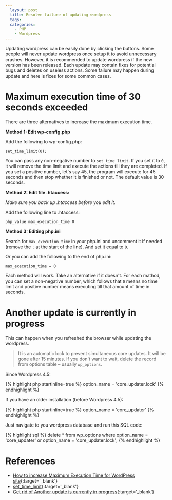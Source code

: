 ```yaml
---
  layout: post
  title: Resolve failure of updating wordpress
  tags:
  categories:
    - PHP
    - Wordpress
---
```


Updating wordpress can be easily done by clicking the buttons. Some people will never
update wordpress once setup it to avoid unnecessary crashes. However, it is recommended
to update wordpress if the new version has been released. Each update may contain fixes
for potential bugs and deletes on useless actions. Some failure may happen during update
and here is fixes for some common cases.

# **Maximum execution time of 30 seconds exceeded**

There are three alternatives to increase the maximum execution time.

**Method 1: Edit wp-config.php**

Add the following to wp-config.php:

```
set_time_limit(0);
```

You can pass any non-negative number to `set_time_limit`. If you set it to `0`,
it will remove the time limit and execute the actions till they are completed.
If you set a positive number, let's say 45, the program will execute for 45
seconds and then stop whether it is finished or not. The default value is 30
seconds.

**Method 2: Edit file .htaccess:**

*Make sure you back up .htaccess before you edit it.*

Add the following line to .htaccess:

```
php_value max_execution_time 0
```

**Method 3: Editing php.ini**

Search for `max_execution_time` in your php.ini and uncomment it if needed (remove
the `;` at the start of the line). And set it equal to `0`.

Or you can add the following to the end of php.ini:

```
max_execution_time = 0
```

Each method will work. Take an alternative if it doesn't. For each mathod, you
can set a non-negative number, which follows that `0` means no time limit and
positive number means executing till that amount of time in seconds.

# **Another update is currently in progress**

This can happen when you refreshed the browser while updating the wordpress.

> It is an automatic lock to prevent simultaneous core updates. It will be gone after 15 minutes. If you don't want to wait, delete the record from options table – usually `wp_options`.

Since Wordpress 4.5:

{% highlight php startinline=true %}
option_name = 'core_updater.lock'
{% endhighlight %}

If you have an older installation (before Wordpress 4.5):

{% highlight php startinline=true %}
option_name = 'core_updater'
{% endhighlight %}

Just navigate to you wordpress database and run this SQL code:

{% highlight sql %}
delete * from wp_options where option_name = 'core_updater' or option_name = 'core_updater.lock';
{% endhighlight %}

# **References**

- [How to increase Maximum Execution Time for WordPress site](https://thimpress.com/knowledge-base/how-to-increase-maximum-execution-time-for-wordpress-site/){:target='_blank'}
- [set_time_limit](http://php.net/manual/en/function.set-time-limit.php){:target='_blank'}
- [Get rid of Another update is currently in progress](https://wordpress.stackexchange.com/questions/224989/get-rid-of-another-update-is-currently-in-progress){:target='_blank'}
